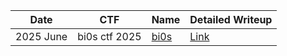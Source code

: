 | Date      | CTF                  | Name                     | Detailed Writeup                                                    |
|-----------|----------------------|--------------------------|---------------------------------------------------------------------|
| 2025 June  | bi0s ctf 2025       | [bi0s](./bi0s-ctf-2025)       | [Link](https://blog.solidity.kr/posts/(ctf)-bi0s-ctf-2025/)         |

